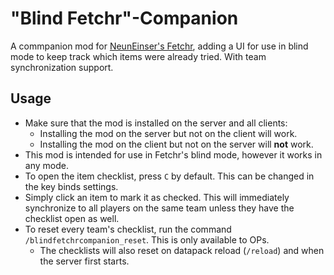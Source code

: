 # "Blind Fetchr"-Companion

A commpanion mod for [NeunEinser's Fetchr](https://github.com/NeunEinser/bingo/), adding a UI for use in blind mode to keep track which items were already tried. With team synchronization support.

## Usage

- Make sure that the mod is installed on the server and all clients:
	- Installing the mod on the server but not on the client will work.
	- Installing the mod on the client but not on the server will **not** work.
- This mod is intended for use in Fetchr's blind mode, however it works in any mode.
- To open the item checklist, press `C` by default. This can be changed in the key binds settings.
- Simply click an item to mark it as checked. This will immediately synchronize to all players on the same team unless they have the checklist open as well.
- To reset every team's checklist, run the command `/blindfetchrcompanion_reset`. This is only available to OPs.
	- The checklists will also reset on datapack reload (`/reload`) and when the server first starts.